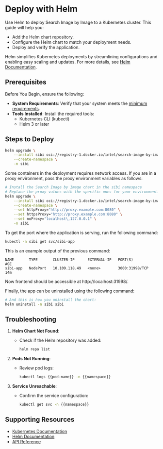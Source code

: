 # Deploy with Helm

Use Helm to deploy Search Image by Image to a Kubernetes cluster. This guide will help you:
- Add the Helm chart repository.
- Configure the Helm chart to match your deployment needs.
- Deploy and verify the application.

Helm simplifies Kubernetes deployments by streamlining configurations and enabling easy scaling and updates. For more details, see [Helm Documentation](https://helm.sh/docs/).


## Prerequisites

Before You Begin, ensure the following:

- **System Requirements**: Verify that your system meets the [minimum requirements](./system-requirements.md).
- **Tools Installed**: Install the required tools:
    - Kubernetes CLI (kubectl)
    - Helm 3 or later

## Steps to Deploy

```bash
helm upgrade \
    --install sibi oci://registry-1.docker.io/intel/search-image-by-image \
    --create-namespace \
    -n sibi
```

Some containers in the deployment requires network access.
If you are in a proxy environment, pass the proxy environment variables as follows:

```bash
# Install the Search Image by Image chart in the sibi namespace
# Replace the proxy values with the specific ones for your environment:
helm upgrade \
    --install sibi oci://registry-1.docker.io/intel/search-image-by-image \
    --create-namespace \
    --set httpProxy="http://proxy.example.com:8080" \
    --set httpsProxy="http://proxy.example.com:8080" \
    --set noProxy="localhost\,127.0.0.1" \
    -n sibi
```

To get the port where the application is serving, run the following command:

```bash
kubectl -n sibi get svc/sibi-app
```

This is an example output of the previous command:

```text
NAME       TYPE       CLUSTER-IP      EXTERNAL-IP   PORT(S)          AGE
sibi-app   NodePort   10.109.118.49   <none>        3000:31998/TCP   14m
```

Now frontend should be accessible at http://localhost:31998/.

Finally, the app can be uninstalled using the following command:

```bash
# And this is how you uninstall the chart:
helm uninstall -n sibi sibi
```

## Troubleshooting

1. **Helm Chart Not Found**:

   - Check if the Helm repository was added:

     ```bash
     helm repo list
     ```

2. **Pods Not Running**:

   - Review pod logs:

     ```bash
     kubectl logs {{pod-name}} -n {{namespace}}
     ```

3. **Service Unreachable**:

   - Confirm the service configuration:

     ```bash
     kubectl get svc -n {{namespace}}
     ```


## Supporting Resources

- [Kubernetes Documentation](https://kubernetes.io/docs/home/)
- [Helm Documentation](https://helm.sh/docs/)
- [API Reference](./API.md)

